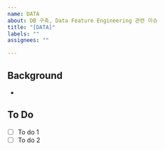 ```yaml
---
name: DATA
about: DB 구축, Data Feature Engineering 관련 이슈
title: "[DATA]"
labels: ""
assignees: ""

---
```


## Background
-

## To Do
- [ ] To do 1
- [ ] To do 2